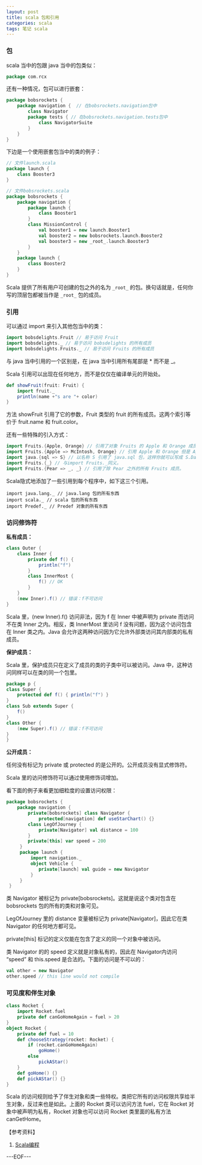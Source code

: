 ```yaml
---
layout: post
title: scala 包和引用
categories: scala
tags: 笔记 scala
---
```


### 包

scala 当中的包跟 java 当中的包类似：

```scala
package com.rcx
```

还有一种情况，包可以进行嵌套：

```scala
package bobsrockets {
    package navigation {  // 在bobsrockets.navigation包中
    	class Navigator
    	package tests { // 在bobsrockets.navigation.tests包中
    		class NavigatorSuite
    	}
    }
}
```

下边是一个使用嵌套包当中的类的例子：

```scala
// 文件launch.scala
package launch {
	class Booster3
}

// 文件bobsrockets.scala
package bobsrockets {
    package navigation {
        package launch {
        	class Booster1
        }
        class MissionControl {
            val booster1 = new launch.Booster1
            val booster2 = new bobsrockets.launch.Booster2
            val booster3 = new _root_.launch.Booster3
        }
    }
    package launch {
    	class Booster2
    }
}
```

Scala 提供了所有用户可创建的包之外的名为 `_root_` 的包。换句话就是，任何你写的顶层包都被当作是 `_root_` 包的成员。

### 引用

可以通过 import 来引入其他包当中的类：

```scala
import bobsdelights.Fruit // 易于访问 Fruit
import bobsdelights._ // 易于访问 bobsdelights 的所有成员
import bobsdelights.Fruits._ // 易于访问 Fruits 的所有成员
```

与 java 当中引用的一个区别是，在 java 当中引用所有尾部是 * 而不是 _。

Scala 引用可以出现在任何地方，而不是仅仅在编译单元的开始处。

```scala
def showFruit(fruit: Fruit) {
	import fruit._
    println(name +"s are "+ color)
}
```

方法 showFruit 引用了它的参数，Fruit 类型的 fruit 的所有成员。这两个索引等价于 fruit.name 和 fruit.color。

还有一些特殊的引入方式：

```scala
import Fruits.{Apple, Orange} // 引用了对象 Fruits 的 Apple 和 Orange 成员。
import Fruits.{Apple => McIntosh, Orange} // 引用 Apple 和 Orange 但是 Apple 重命名为 McIntosh。
import java.{sql => S} // 以名称 S 引用了 java.sql 包，这样你就可以写成 S.Date。
import Fruits.{_} // 与import Fruits._同义。
import Fruits.{Pear => _, _} // 引用了除 Pear 之外的所有 Fruits 成员。
```

Scala隐式地添加了一些引用到每个程序中，如下这三个引用。

```acala
import java.lang._ // java.lang 包的所有东西
import scala._ // scala 包的所有东西
import Predef._ // Predef 对象的所有东西
```

### 访问修饰符

**私有成员：**

```scala
class Outer {
    class Inner {
        private def f() {
       		println("f")
        }
        class InnerMost {
        	f() // OK
        }
    }
    (new Inner).f() // 错误：f不可访问
}
```

Scala 里，(new Inner).f() 访问非法，因为 f 在 Inner 中被声明为 private 而访问不在类 Inner 之内。相反，类 InnerMost 里访问 f 没有问题，因为这个访问包含在 Inner 类之内。Java 会允许这两种访问因为它允许外部类访问其内部类的私有成员。

**保护成员：**

Scala 里，保护成员只在定义了成员的类的子类中可以被访问。Java 中，这种访问同样可以在类的同一个包里。

```scala
package p {
class Super {
	protected def f() { println("f") }
}
class Sub extends Super {
	f()
}
class Other {
	(new Super).f() // 错误：f不可访问
}
}
```

**公开成员：**

任何没有标记为 private 或 protected 的是公开的。公开成员没有显式修饰符。

Scala 里的访问修饰符可以通过使用修饰词增加。

看下面的例子来看更加细粒度的设置访问权限：

```scala
package bobsrockets {
	package navigation {
    	private[bobsrockets] class Navigator {
        	protected[navigation] def useStarChart() {}
        class LegOfJourney {
        	private[Navigator] val distance = 100
        }
        private[this] var speed = 200
     }
     package launch {
         import navigation._
         object Vehicle {
         	private[launch] val guide = new Navigator
         }
     }
 }
```

类 Navigator 被标记为 private[bobsrockets]。这就是说这个类对包含在 bobsrockets 包的所有的类和对象可见。

LegOfJourney 里的 distance 变量被标记为 private[Navigator]，因此它在类 Navigator 的任何地方都可见。

private[this] 标记的定义仅能在包含了定义的同一个对象中被访问。

类 Navigator 的的 speed 定义就是对象私有的，因此在 Navigator内访问 “speed” 和 this.speed 是合法的。下面的访问是不可以的：

```scala
val other = new Navigator
other.speed // this line would not compile
```

### 可见度和伴生对象

```scala
class Rocket {
    import Rocket.fuel
    private def canGoHomeAgain = fuel > 20
}
object Rocket {
    private def fuel = 10
    def chooseStrategy(rocket: Rocket) {
        if (rocket.canGoHomeAgain)
            goHome()
        else
            pickAStar()
    }
    def goHome() {}
    def pickAStar() {}
}
```
 
Scala 的访问规则给予了伴生对象和类一些特权。类把它所有的访问权限共享给半生对象，反过来也是如此。上面的 Rocket 类可以访问方法 fuel，它在 Rocket 对象中被声明为私有，Rocket 对象也可以访问 Rocket 类里面的私有方法 canGetHome。

【参考资料】

1. [Scala编程](http://book.douban.com/subject/5377415/)

---EOF---

